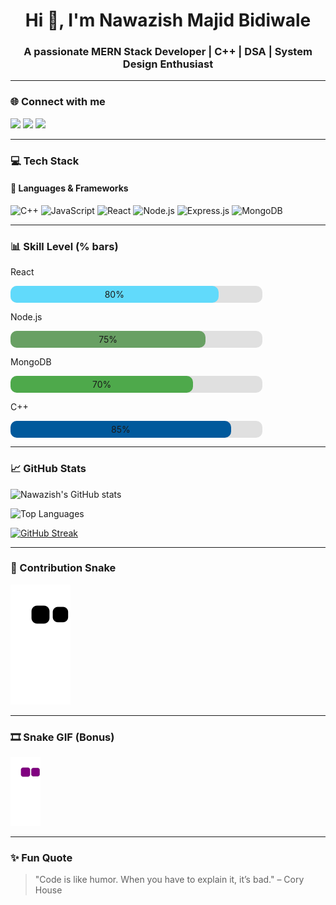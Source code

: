 <h1 align="center">Hi 👋, I'm Nawazish Majid Bidiwale</h1>
<h3 align="center">A passionate MERN Stack Developer | C++ | DSA | System Design Enthusiast</h3>

---

### 🌐 Connect with me
<p align="left">
<a href="https://www.linkedin.com/in/nawazish-bidiwale-58078b262/" target="blank"><img src="https://img.shields.io/badge/LinkedIn-%230077B5.svg?&style=for-the-badge&logo=linkedin&logoColor=white" /></a>
<a href="nawazishb2004@gmail.com"><img src="https://img.shields.io/badge/Gmail-D14836.svg?&style=for-the-badge&logo=gmail&logoColor=white" /></a>
<a href="https://github.com/Nawaz-B-04"><img src="https://img.shields.io/badge/GitHub-100000.svg?&style=for-the-badge&logo=github&logoColor=white" /></a>
</p>

---

### 💻 Tech Stack

#### 🚀 Languages & Frameworks
![C++](https://img.shields.io/badge/C++-00599C.svg?style=for-the-badge&logo=cplusplus&logoColor=white)
![JavaScript](https://img.shields.io/badge/JavaScript-F7DF1E.svg?style=for-the-badge&logo=javascript&logoColor=black)
![React](https://img.shields.io/badge/React-61DAFB.svg?style=for-the-badge&logo=react&logoColor=black)
![Node.js](https://img.shields.io/badge/Node.js-43853D.svg?style=for-the-badge&logo=node.js&logoColor=white)
![Express.js](https://img.shields.io/badge/Express.js-404D59.svg?style=for-the-badge)
![MongoDB](https://img.shields.io/badge/MongoDB-4EA94B.svg?style=for-the-badge&logo=mongodb&logoColor=white)

---

### 📊 Skill Level (% bars)

<p>React</p>
<div style="background-color:#e0e0e0; border-radius:10px; width:80%;">
  <div style="background-color:#61DAFB; width:80%; padding:5px; border-radius:10px; text-align:center;">80%</div>
</div>

<p>Node.js</p>
<div style="background-color:#e0e0e0; border-radius:10px; width:80%;">
  <div style="background-color:#68A063; width:75%; padding:5px; border-radius:10px; text-align:center;">75%</div>
</div>

<p>MongoDB</p>
<div style="background-color:#e0e0e0; border-radius:10px; width:80%;">
  <div style="background-color:#4EA94B; width:70%; padding:5px; border-radius:10px; text-align:center;">70%</div>
</div>

<p>C++</p>
<div style="background-color:#e0e0e0; border-radius:10px; width:80%;">
  <div style="background-color:#00599C; width:85%; padding:5px; border-radius:10px; text-align:center;">85%</div>
</div>

---

### 📈 GitHub Stats

![Nawazish's GitHub stats](https://github-readme-stats.vercel.app/api?username=Nawaz-B-04&show_icons=true&theme=tokyonight)

![Top Languages](https://github-readme-stats.vercel.app/api/top-langs/?username=Nawaz-B-04&layout=compact&theme=tokyonight)

[![GitHub Streak](https://github-readme-streak-stats.herokuapp.com/?user=Nawaz-B-04&theme=highcontrast)](https://git.io/streak-stats)

---

### 🐍 Contribution Snake

<picture>
  <source media="(prefers-color-scheme: dark)" srcset="https://raw.githubusercontent.com/Nawaz-B-04/Nawaz-B-04/main/dist/github-contribution-grid-snake-dark.svg" />
  <source media="(prefers-color-scheme: light)" srcset="https://raw.githubusercontent.com/Nawaz-B-04/Nawaz-B-04/main/dist/github-contribution-grid-snake.svg" />
  <img alt="github-snake" src="https://raw.githubusercontent.com/Nawaz-B-04/Nawaz-B-04/main/dist/github-contribution-grid-snake.svg" />
</picture>

---

### 🎞️ Snake GIF (Bonus)
![Snake animation gif](https://raw.githubusercontent.com/Nawaz-B-04/Nawaz-B-04/main/dist/github-contribution-grid-snake.gif)

---

### ✨ Fun Quote
> "Code is like humor. When you have to explain it, it’s bad." – Cory House
